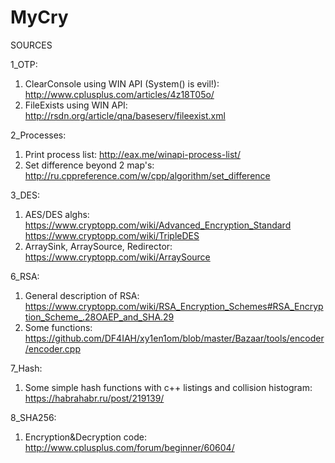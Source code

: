 # MyCry

SOURCES

1_OTP:
  1) ClearConsole using WIN API (System() is evil!):  http://www.cplusplus.com/articles/4z18T05o/
  2) FileExists using WIN API: http://rsdn.org/article/qna/baseserv/fileexist.xml

2_Processes:
  1) Print process list: http://eax.me/winapi-process-list/
  2) Set difference beyond 2 map's: http://ru.cppreference.com/w/cpp/algorithm/set_difference

3_DES:
  1) AES/DES alghs: https://www.cryptopp.com/wiki/Advanced_Encryption_Standard
                    https://www.cryptopp.com/wiki/TripleDES
  2) ArraySink, ArraySource, Redirector: https://www.cryptopp.com/wiki/ArraySource

6_RSA:
  1) General description of RSA: https://www.cryptopp.com/wiki/RSA_Encryption_Schemes#RSA_Encryption_Scheme_.28OAEP_and_SHA.29
  2) Some functions: https://github.com/DF4IAH/xy1en1om/blob/master/Bazaar/tools/encoder/encoder.cpp

7_Hash:
  1) Some simple hash functions with c++ listings and collision histogram: https://habrahabr.ru/post/219139/
  
8_SHA256:
  1) Encryption&Decryption code: http://www.cplusplus.com/forum/beginner/60604/
